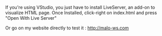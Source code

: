 If you're using VStudio, you just have to install LiveServer, an add-on to visualize HTML page.
Once Installed, click-right on index.html and press "Open With Live Server"

Or go on my website directly to test it : http://malo-ws.com